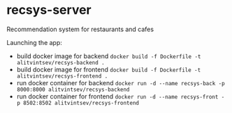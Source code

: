 # recsys-server
Recommendation system for restaurants and cafes

Launching the app:

 - build docker image for backend `docker build -f Dockerfile -t alitvintsev/recsys-backend .`
 - build docker image for frontend `docker build -f Dockerfile -t alitvintsev/recsys-frontend .`
 - run docker container for backend `docker run -d --name recsys-back -p 8000:8000 alitvintsev/recsys-backend`
 - run docker container for frontend `docker run -d --name recsys-front -p 8502:8502 alitvintsev/recsys-frontend`